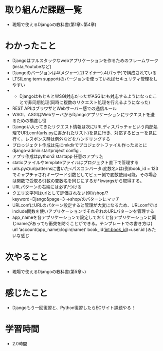 # 取り組んだ課題一覧

- 現場で使えるDjangoの教科書(第1章~第4章)

# わかったこと

- Djangoはフルスタックなwebアプリケーションを作るためのフレームワーク(insta,Youtubeなど)
- Djangoのバージョンは4(メジャー).2(マイナー).4(パッチ)で構成されている
- LTS(Long term support)のバージョンを使っていればセキュリティ管理をしやすい
- - DjangoはもともとWSGI対応だったがASGIにも対応するようになったことで非同期処理(同時に複数のリクエスト処理を行えるようになった)
- REST APIはブラウザとWebサーバー感での通信ルール
- WSGI、ASGIはWebサーバからDjangoアプリケーションにリクエストを送るための橋渡し役
- Djangoい入ってきたリクエスト情報は次にURLディスパッチャという内部処理でURLconf(urls.pyに書かれたリスト)を見に行き、対応するビューを見に行く。レスポンス時は例外などをハンドリングする
- プロっジェクト作成は先にmkdirでプロジェクトファイル作ったあとにdjango-admin startproject config .
- アプリ作成はpython3 startapp 任意のアプリ名
- staticファイルやtemplateファイルはプロジェクト直下で管理する
- urls.pyのurlpatternsに書いた<パスコンバータ:変数名>は(例)book_id = 123でキャプチャされキーワード引数としてビュー側で変数使用可能。その場合は関数で受取る引数の変数名を同じにするか*kwargsから取得する。
- URLパターンの右端には必ず/つける
- クエリ文字列はurlとして評価されない(例)/shop/?keyword=Django&page=3 →shop/のパターンにマッチ
- URLconfにURLのパターン設定すると管理が大変になるため、URLconfではinclude関数を使いアプリケーションでそれぞれのURLパターンを管理する
- app_nameを各アプリケーションで設定しておくと各アプリケーションに同じnameがあっても衝突を防ぐことができる。テンプレートでの書き方は{ url ‘account(app_name):login(name)’ book_id(<int:book_id>)=user.id }みたいな感じ

# 次やること

- 現場で使えるDjangoの教科書(第5章~)

# 感じたこと

- Djangoもう一回復習と、Python復習したらECサイト課題やる！

# 学習時間

-  2.0時間